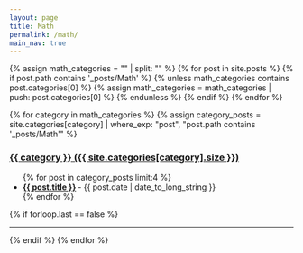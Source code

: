 ```yaml
---
layout: page
title: Math
permalink: /math/
main_nav: true
---
```


{% assign math_categories = "" | split: "" %}
{% for post in site.posts %}
  {% if post.path contains '_posts/Math' %}
    {% unless math_categories contains post.categories[0] %}
      {% assign math_categories = math_categories | push: post.categories[0] %}
    {% endunless %}
  {% endif %}
{% endfor %}

{% for category in math_categories %}
  {% assign category_posts = site.categories[category] | where_exp: "post", "post.path contains '_posts/Math'" %}
  <h3 id="{{category}}">
    <a href="{{ site.baseurl }}/category/{{ category }}/">{{ category }} ({{ site.categories[category].size }})</a>
  </h3>
  <ul class="posts-list">
  {% for post in category_posts limit:4 %}
    <li>
      <strong>
        <a href="{{ post.url | prepend: site.baseurl }}">{{ post.title }}</a>
      </strong>
      <span class="post-date">- {{ post.date | date_to_long_string }}</span>
    </li>
  {% endfor %}
  </ul>
  {% if forloop.last == false %}<hr>{% endif %}
{% endfor %}
<br>
